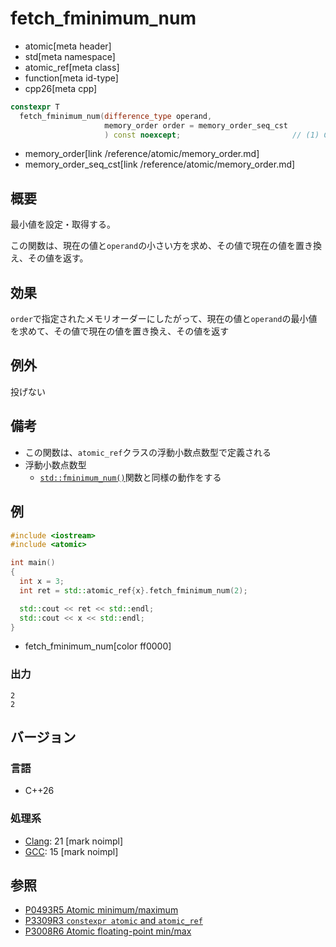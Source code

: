 # fetch_fminimum_num
* atomic[meta header]
* std[meta namespace]
* atomic_ref[meta class]
* function[meta id-type]
* cpp26[meta cpp]

```cpp
constexpr T
  fetch_fminimum_num(difference_type operand,
                     memory_order order = memory_order_seq_cst
                     ) const noexcept;                         // (1) C++26
```
* memory_order[link /reference/atomic/memory_order.md]
* memory_order_seq_cst[link /reference/atomic/memory_order.md]

## 概要
最小値を設定・取得する。

この関数は、現在の値と`operand`の小さい方を求め、その値で現在の値を置き換え、その値を返す。


## 効果
`order`で指定されたメモリオーダーにしたがって、現在の値と`operand`の最小値を求めて、その値で現在の値を置き換え、その値を返す


## 例外
投げない


## 備考
- この関数は、`atomic_ref`クラスの浮動小数点数型で定義される
- 浮動小数点数型
    - [`std::fminimum_num()`](/reference/cmath/fminimum_num.md)関数と同様の動作をする


## 例
```cpp example
#include <iostream>
#include <atomic>

int main()
{
  int x = 3;
  int ret = std::atomic_ref{x}.fetch_fminimum_num(2);

  std::cout << ret << std::endl;
  std::cout << x << std::endl;
}
```
* fetch_fminimum_num[color ff0000]


### 出力
```
2
2
```

## バージョン
### 言語
- C++26

### 処理系
- [Clang](/implementation.md#clang): 21 [mark noimpl]
- [GCC](/implementation.md#gcc): 15 [mark noimpl]


## 参照
- [P0493R5 Atomic minimum/maximum](https://open-std.org/jtc1/sc22/wg21/docs/papers/2024/p0493r5.pdf)
- [P3309R3 `constexpr atomic` and `atomic_ref`](https://open-std.org/jtc1/sc22/wg21/docs/papers/2024/p3309r3.html)
- [P3008R6 Atomic floating-point min/max](https://open-std.org/jtc1/sc22/wg21/docs/papers/2025/p3008r6.html)